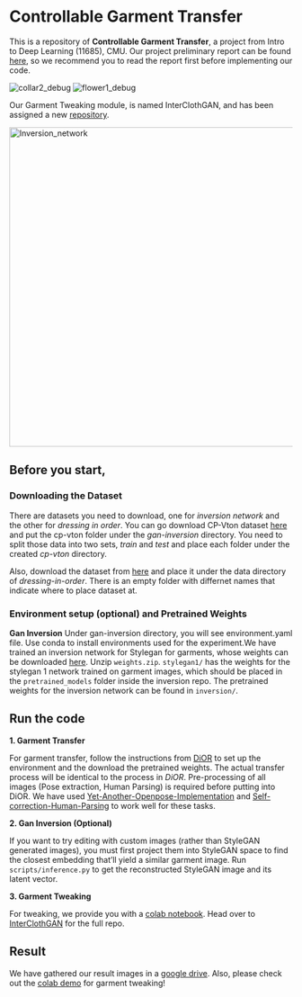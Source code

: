 # Controllable Garment Transfer

This is a repository of **Controllable Garment Transfer**, a project from Intro to Deep Learning (11685), CMU.
Our project preliminary report can be found [here](https://piazza.com/redirect/s3?bucket=uploads&prefix=paste%2Fjj4ivcv0tvk379%2F6e53b51ac6423b5821abafe166fabb1cdc1ae3cd590933d28b9af99797325d0a%2FNIPS_Template___11785__Copy__%284%29.pdf), so we recommend you to read the report first before implementing our code.


![collar2_debug](https://user-images.githubusercontent.com/76904126/167062152-32327fca-ef8d-4f09-9773-c63e6b497540.gif)
![flower1_debug](https://user-images.githubusercontent.com/76904126/167062160-4977f252-0708-4c3e-a231-f1b7cd462390.gif)

Our Garment Tweaking module, is named InterClothGAN, and has been assigned a new [repository](https://github.com/tcabezon/InterClothGAN).

<img width="568" alt="Inversion_network" src="https://user-images.githubusercontent.com/76904126/167064469-7ab8a698-c123-4a15-b450-5d76d8bbb5e3.png">


## Before you start,
### Downloading the Dataset
There are datasets you need to download, one for *inversion network* and the other for *dressing in order*.
You can go download CP-Vton dataset [here](https://drive.google.com/drive/folders/1NxESTHGMPpUMCFsvX27N5gDwkYj7ZhoT?usp=sharing) and put the cp-vton folder under the *gan-inversion* directory. You need to split those data into two sets, *train* and *test* and place each folder under the created *cp-vton* directory.

Also, download the dataset from [here](http://mmlab.ie.cuhk.edu.hk/projects/DeepFashion/InShopRetrieval.html) and place it under the data directory of *dressing-in-order*. There is an empty folder with differnet names that indicate where to place dataset at.

### Environment setup (optional) and Pretrained Weights
**Gan Inversion**
Under gan-inversion directory, you will see environment.yaml file. Use conda to install environments used for the experiment.We have trained an inversion network for Stylegan for garments, whose weights can be downloaded [here](https://drive.google.com/drive/folders/13GPKKRMcBbOfDOaVDrYAs9s2GQIvr71Q?usp=sharing). 
Unzip `weights.zip`. `stylegan1/` has the weights for the stylegan 1 network trained on garment images, which should be placed in the `pretrained_models` folder inside the inversion repo. The pretrained weights for the inversion network can be found in `inversion/`.

## Run the code
**1. Garment Transfer**

For garment transfer, follow the instructions from [DiOR](https://github.com/cuiaiyu/dressing-in-order.git) to set up the environment and the download the pretrained weights. The actual transfer process will be identical to the process in *DiOR*. Pre-processing of all images (Pose extraction, Human Parsing) is required before putting into DiOR. We have used [Yet-Another-Openpose-Implementation](https://github.com/MikeOfZen/Yet-Another-Openpose-Implementation.git) and [Self-correction-Human-Parsing](https://github.com/GoGoDuck912/Self-Correction-Human-Parsing.git) to work well for these tasks.

**2. Gan Inversion (Optional)**

If you want to try editing with custom images (rather than StyleGAN generated images), you must first project them into StyleGAN space to find the closest embedding that’ll yield a similar garment image. Run `scripts/inference.py` to get the reconstructed StyleGAN image and its latent vector.

**3. Garment Tweaking**

For tweaking, we provide you with a [colab notebook](https://drive.google.com/drive/folders/13GPKKRMcBbOfDOaVDrYAs9s2GQIvr71Q?usp=sharing). Head over to [InterClothGAN](https://github.com/tcabezon/InterClothGAN/tree/ec271c773e03d9da465523a503402d28c7001752) for the full repo.

## Result

We have gathered our result images in a [google drive](https://drive.google.com/drive/folders/13GPKKRMcBbOfDOaVDrYAs9s2GQIvr71Q?usp=sharing).
Also, please check out the [colab demo](https://drive.google.com/drive/folders/13GPKKRMcBbOfDOaVDrYAs9s2GQIvr71Q?usp=sharing) for garment tweaking!


